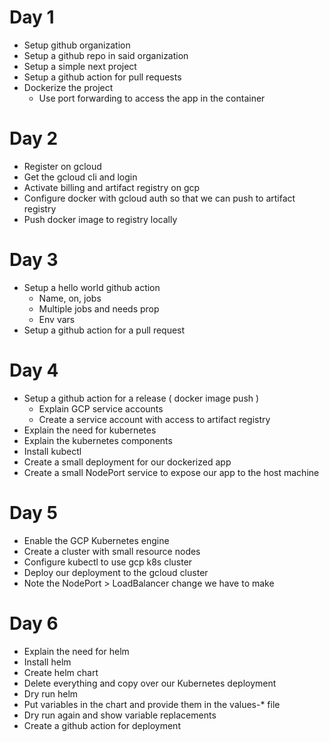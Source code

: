 # Day 1
* Setup github organization
* Setup a github repo in said organization
* Setup a simple next project
* Setup a github action for pull requests
* Dockerize the project
	 * Use port forwarding to access the app in the container

# Day 2
* Register on gcloud
* Get the gcloud cli and login
* Activate billing and artifact registry on gcp
* Configure docker with gcloud auth so that we can push to artifact registry
* Push docker image to registry locally

# Day 3
* Setup a hello world github action 
	* Name, on, jobs
	* Multiple jobs and needs prop
	* Env vars
* Setup a github action for a pull request

# Day 4
* Setup a github action for a release ( docker image push )
    * Explain GCP service accounts
    * Create a service account with access to artifact registry
* Explain the need for kubernetes
* Explain the kubernetes components
* Install kubectl
* Create a small deployment for our dockerized app
* Create a small NodePort service to expose our app to the host machine

# Day 5
* Enable the GCP Kubernetes engine
* Create a cluster with small resource nodes
* Configure kubectl to use gcp k8s cluster
* Deploy our deployment to the gcloud cluster
* Note the NodePort > LoadBalancer change we have to make

# Day 6
* Explain the need for helm
* Install helm
* Create helm chart
* Delete everything and copy over our Kubernetes deployment
* Dry run helm
* Put variables in the chart and provide them in the values-* file
* Dry run again and show variable replacements
* Create a github action for deployment 
